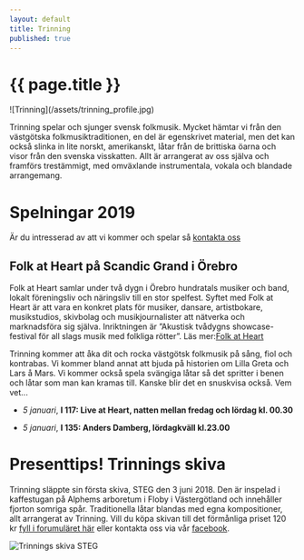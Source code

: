 ```yaml
---
layout: default
title: Trinning
published: true
---
```

<div>
  <h1 class="page-title">{{ page.title }}</h1>
</div>
![Trinning](/assets/trinning_profile.jpg)

Trinning spelar och sjunger svensk folkmusik. Mycket hämtar vi från den västgötska folkmusiktraditionen, en del är egenskrivet material, men det kan också slinka 
in lite norskt, amerikanskt, låtar från de brittiska öarna och visor från den svenska visskatten. Allt är arrangerat av oss själva och framförs trestämmigt, med omväxlande instrumentala, vokala och blandade arrangemang.

# Spelningar 2019
Är du intresserad av att vi kommer och spelar så [kontakta oss](/kontakt)

## Folk at Heart på Scandic Grand i Örebro
Folk at Heart samlar under två dygn i Örebro hundratals musiker och band, lokalt föreningsliv och näringsliv till en stor spelfest. Syftet med Folk at Heart är att vara en konkret plats för musiker, dansare, artistbokare, musikstudios, skivbolag och musikjournalister att nätverka och marknadsföra sig själva. Inriktningen är ”Akustisk tvådygns showcase-festival för all slags musik med folkliga rötter”. Läs mer:[Folk at Heart](https://folkatheart.se/)

Trinning kommer att åka dit och rocka västgötsk folkmusik på sång, fiol och kontrabas. Vi kommer bland annat att bjuda på historien om Lilla Greta och Lars å Mars. Vi kommer också spela svängiga låtar så det spritter i benen och låtar som man kan kramas till. Kanske blir det en snuskvisa också. 
Vem vet...

* *5 januari*, **I 117: Live at Heart, natten mellan fredag och lördag kl. 00.30** 
 
* *5 januari*, **I 135: Anders Damberg, lördagkväll kl.23.00**  

# Presenttips! Trinnings skiva
Trinning släppte sin första skiva, STEG den 3 juni 2018. Den är inspelad i kaffestugan på Alphems arboretum i Floby i Västergötland och innehåller fjorton somriga spår. Traditionella låtar blandas med egna kompositioner, allt arrangerat av Trinning. Vill du köpa skivan till det förmånliga priset 120 kr [fyll i forumuläret här](/skivor) eller kontakta oss via vår [facebook](https://www.facebook.com/trinningfolk/). 

![Trinnings skiva STEG]({{site.baseurl}}//assets/CD-steg.jpg)

